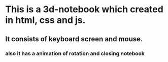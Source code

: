 # This is a 3d-notebook which created in html, css and js.
## It consists of keyboard screen and mouse.
### also it has a animation of rotation and closing notebook
